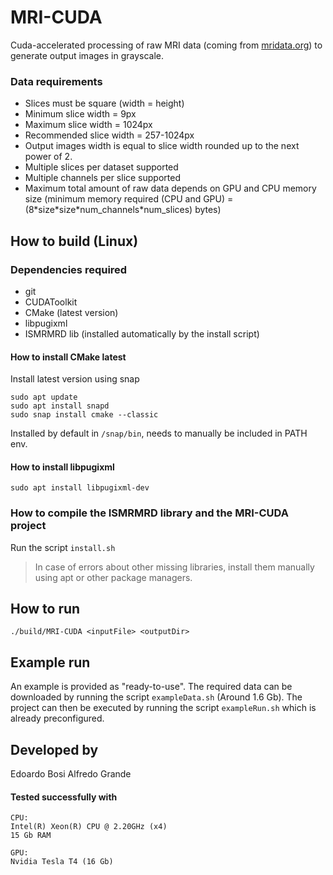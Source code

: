 # MRI-CUDA

Cuda-accelerated processing of raw MRI data (coming from [mridata.org](https://mridata.org)) to generate output images in grayscale.

### Data requirements
- Slices must be square (width = height)
- Minimum slice width = 9px
- Maximum slice width = 1024px
- Recommended slice width = 257-1024px
- Output images width is equal to slice width rounded up to the next power of 2.
- Multiple slices per dataset supported
- Multiple channels per slice supported
- Maximum total amount of raw data depends on GPU and CPU memory size (minimum memory required (CPU and GPU) = (8\*size\*size\*num_channels\*num_slices) bytes)

## How to build (Linux)
### Dependencies required
- git
- CUDAToolkit
- CMake (latest version)
- libpugixml
- ISMRMRD lib (installed automatically by the install script)

#### How to install CMake latest
Install latest version using snap
```
sudo apt update
sudo apt install snapd
sudo snap install cmake --classic
```
Installed by default in `/snap/bin`, needs to manually be included in PATH env.

#### How to install libpugixml
```
sudo apt install libpugixml-dev
```

### How to compile the ISMRMRD library and the MRI-CUDA project
Run the script `install.sh`
> In case of errors about other missing libraries, install them manually using apt or other package managers.

## How to run
`./build/MRI-CUDA <inputFile> <outputDir>`

## Example run
An example is provided as "ready-to-use".
The required data can be downloaded by running the script `exampleData.sh` (Around 1.6 Gb).
The project can then be executed by running the script `exampleRun.sh` which is already preconfigured.

## Developed by
Edoardo Bosi
Alfredo Grande

#### Tested successfully with
```
CPU:
Intel(R) Xeon(R) CPU @ 2.20GHz (x4)
15 Gb RAM

GPU: 
Nvidia Tesla T4 (16 Gb)

```